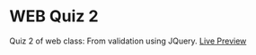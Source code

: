 # WEB Quiz 2
Quiz 2 of web class: From validation using JQuery.
[Live Preview](https://www.ameerhmzx.com/web-quiz-2/)
